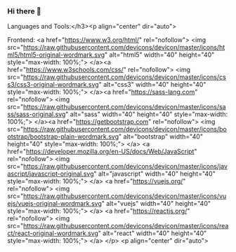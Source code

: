 ### Hi there 👋

<!--
**IgnReLoaD/IgnReLoaD** is a ✨ _special_ ✨ repository because its `README.md` (this file) appears on your GitHub profile.

Here are some ideas to get you started:

- 🔭 I’m currently working on ...
- 🌱 I’m currently learning ...
- 👯 I’m looking to collaborate on ...
- 🤔 I’m looking for help with ...
- 💬 Ask me about ...
- 📫 How to reach me: ...
- 😄 Pronouns: ...
- ⚡ Fun fact: ...
-->

</span>Languages and Tools:<span class="html-tag">&lt;/h3&gt;</span></td></tr><tr><td class="line-number" value="1980"></td><td class="line-content"><span class="html-tag">&lt;p <span class="html-attribute-name">align</span>="<span class="html-attribute-value">center</span>" <span class="html-attribute-name">dir</span>="<span class="html-attribute-value">auto</span>"&gt;

</span> Frontend: </td></tr><tr><td class="line-number" value="1981"></td><td class="line-content"> <span class="html-tag">&lt;a <span class="html-attribute-name">href</span>="<a class="html-attribute-value html-external-link" target="_blank" href="https://www.w3.org/html/" rel="noreferrer noopener">https://www.w3.org/html/</a>" <span class="html-attribute-name">rel</span>="<span class="html-attribute-value">nofollow</span>"&gt;</span> <span class="html-tag">&lt;img <span class="html-attribute-name">src</span>="<a class="html-attribute-value html-resource-link" target="_blank" href="https://raw.githubusercontent.com/devicons/devicon/master/icons/html5/html5-original-wordmark.svg" rel="noreferrer noopener">https://raw.githubusercontent.com/devicons/devicon/master/icons/html5/html5-original-wordmark.svg</a>" <span class="html-attribute-name">alt</span>="<span class="html-attribute-value">html5</span>" <span class="html-attribute-name">width</span>="<span class="html-attribute-value">40</span>" <span class="html-attribute-name">height</span>="<span class="html-attribute-value">40</span>" <span class="html-attribute-name">style</span>="<span class="html-attribute-value">max-width: 100%;</span>"&gt;</span> <span class="html-tag">&lt;/a&gt;</span><span class="html-tag">&lt;a <span class="html-attribute-name">href</span>="<a class="html-attribute-value html-external-link" target="_blank" href="https://www.w3schools.com/css/" rel="noreferrer noopener">https://www.w3schools.com/css/</a>" <span class="html-attribute-name">rel</span>="<span class="html-attribute-value">nofollow</span>"&gt;</span> <span class="html-tag">&lt;img <span class="html-attribute-name">src</span>="<a class="html-attribute-value html-resource-link" target="_blank" href="https://raw.githubusercontent.com/devicons/devicon/master/icons/css3/css3-original-wordmark.svg" rel="noreferrer noopener">https://raw.githubusercontent.com/devicons/devicon/master/icons/css3/css3-original-wordmark.svg</a>" <span class="html-attribute-name">alt</span>="<span class="html-attribute-value">css3</span>" <span class="html-attribute-name">width</span>="<span class="html-attribute-value">40</span>" <span class="html-attribute-name">height</span>="<span class="html-attribute-value">40</span>" <span class="html-attribute-name">style</span>="<span class="html-attribute-value">max-width: 100%;</span>"&gt;</span> <span class="html-tag">&lt;/a&gt;</span><span class="html-tag">&lt;a <span class="html-attribute-name">href</span>="<a class="html-attribute-value html-external-link" target="_blank" href="https://sass-lang.com/" rel="noreferrer noopener">https://sass-lang.com</a>" <span class="html-attribute-name">rel</span>="<span class="html-attribute-value">nofollow</span>"&gt;</span> <span class="html-tag">&lt;img <span class="html-attribute-name">src</span>="<a class="html-attribute-value html-resource-link" target="_blank" href="https://raw.githubusercontent.com/devicons/devicon/master/icons/sass/sass-original.svg" rel="noreferrer noopener">https://raw.githubusercontent.com/devicons/devicon/master/icons/sass/sass-original.svg</a>" <span class="html-attribute-name">alt</span>="<span class="html-attribute-value">sass</span>" <span class="html-attribute-name">width</span>="<span class="html-attribute-value">40</span>" <span class="html-attribute-name">height</span>="<span class="html-attribute-value">40</span>" <span class="html-attribute-name">style</span>="<span class="html-attribute-value">max-width: 100%;</span>"&gt;</span> <span class="html-tag">&lt;/a&gt;</span><span class="html-tag">&lt;a <span class="html-attribute-name">href</span>="<a class="html-attribute-value html-external-link" target="_blank" href="https://getbootstrap.com/" rel="noreferrer noopener">https://getbootstrap.com</a>" <span class="html-attribute-name">rel</span>="<span class="html-attribute-value">nofollow</span>"&gt;</span> <span class="html-tag">&lt;img <span class="html-attribute-name">src</span>="<a class="html-attribute-value html-resource-link" target="_blank" href="https://raw.githubusercontent.com/devicons/devicon/master/icons/bootstrap/bootstrap-plain-wordmark.svg" rel="noreferrer noopener">https://raw.githubusercontent.com/devicons/devicon/master/icons/bootstrap/bootstrap-plain-wordmark.svg</a>" <span class="html-attribute-name">alt</span>="<span class="html-attribute-value">bootstrap</span>" <span class="html-attribute-name">width</span>="<span class="html-attribute-value">40</span>" <span class="html-attribute-name">height</span>="<span class="html-attribute-value">40</span>" <span class="html-attribute-name">style</span>="<span class="html-attribute-value">max-width: 100%;</span>"&gt;</span> <span class="html-tag">&lt;/a&gt;</span> <span class="html-tag">&lt;a <span class="html-attribute-name">href</span>="<a class="html-attribute-value html-external-link" target="_blank" href="https://developer.mozilla.org/en-US/docs/Web/JavaScript" rel="noreferrer noopener">https://developer.mozilla.org/en-US/docs/Web/JavaScript</a>" <span class="html-attribute-name">rel</span>="<span class="html-attribute-value">nofollow</span>"&gt;</span> <span class="html-tag">&lt;img <span class="html-attribute-name">src</span>="<a class="html-attribute-value html-resource-link" target="_blank" href="https://raw.githubusercontent.com/devicons/devicon/master/icons/javascript/javascript-original.svg" rel="noreferrer noopener">https://raw.githubusercontent.com/devicons/devicon/master/icons/javascript/javascript-original.svg</a>" <span class="html-attribute-name">alt</span>="<span class="html-attribute-value">javascript</span>" <span class="html-attribute-name">width</span>="<span class="html-attribute-value">40</span>" <span class="html-attribute-name">height</span>="<span class="html-attribute-value">40</span>" <span class="html-attribute-name">style</span>="<span class="html-attribute-value">max-width: 100%;</span>"&gt;</span> <span class="html-tag">&lt;/a&gt;</span> <span class="html-tag">&lt;a <span class="html-attribute-name">href</span>="<a class="html-attribute-value html-external-link" target="_blank" href="https://vuejs.org/" rel="noreferrer noopener">https://vuejs.org/</a>" <span class="html-attribute-name">rel</span>="<span class="html-attribute-value">nofollow</span>"&gt;</span> <span class="html-tag">&lt;img <span class="html-attribute-name">src</span>="<a class="html-attribute-value html-resource-link" target="_blank" href="https://raw.githubusercontent.com/devicons/devicon/master/icons/vuejs/vuejs-original-wordmark.svg" rel="noreferrer noopener">https://raw.githubusercontent.com/devicons/devicon/master/icons/vuejs/vuejs-original-wordmark.svg</a>" <span class="html-attribute-name">alt</span>="<span class="html-attribute-value">vuejs</span>" <span class="html-attribute-name">width</span>="<span class="html-attribute-value">40</span>" <span class="html-attribute-name">height</span>="<span class="html-attribute-value">40</span>" <span class="html-attribute-name">style</span>="<span class="html-attribute-value">max-width: 100%;</span>"&gt;</span> <span class="html-tag">&lt;/a&gt;</span> <span class="html-tag">&lt;a <span class="html-attribute-name">href</span>="<a class="html-attribute-value html-external-link" target="_blank" href="https://reactjs.org/" rel="noreferrer noopener">https://reactjs.org/</a>" <span class="html-attribute-name">rel</span>="<span class="html-attribute-value">nofollow</span>"&gt;</span> <span class="html-tag">&lt;img <span class="html-attribute-name">src</span>="<a class="html-attribute-value html-resource-link" target="_blank" href="https://raw.githubusercontent.com/devicons/devicon/master/icons/react/react-original-wordmark.svg" rel="noreferrer noopener">https://raw.githubusercontent.com/devicons/devicon/master/icons/react/react-original-wordmark.svg</a>" <span class="html-attribute-name">alt</span>="<span class="html-attribute-value">react</span>" <span class="html-attribute-name">width</span>="<span class="html-attribute-value">40</span>" <span class="html-attribute-name">height</span>="<span class="html-attribute-value">40</span>" <span class="html-attribute-name">style</span>="<span class="html-attribute-value">max-width: 100%;</span>"&gt;</span> <span class="html-tag">&lt;/a&gt;</span> </td></tr><tr><td class="line-number" value="1982"></td><td class="line-content"> <span class="html-tag">&lt;/p&gt;</span></td></tr><tr><td class="line-number" value="1983"></td><td class="line-content"> <span class="html-tag">&lt;p <span class="html-attribute-name">align</span>="<span class="html-attribute-value">center</span>" <span class="html-attribute-name">dir</span>="<span class="html-attribute-value">auto</span>"&gt;



